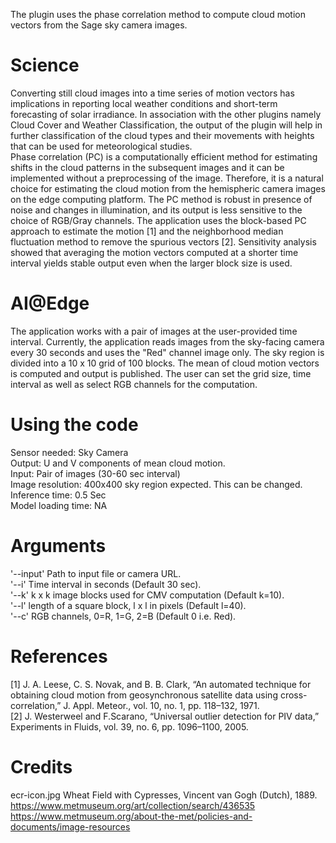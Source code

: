 The plugin uses the phase correlation method to compute cloud motion vectors from the Sage sky camera images.

# Science
Converting still cloud images into a time series of motion vectors has implications in reporting local weather conditions and short-term forecasting of solar irradiance. In association with the other plugins namely Cloud Cover and Weather Classification, the output of the plugin will help in further classification of the cloud types and their movements with heights that can be used for meteorological studies.  
Phase correlation (PC) is a computationally efficient method for estimating shifts in the cloud patterns in the subsequent images and it can be implemented without a preprocessing of the image. Therefore, it is a natural choice for estimating the cloud motion from the hemispheric camera images on the edge computing platform. The PC method is robust in presence of noise and changes in illumination, and its output is less sensitive to the choice of RGB/Gray channels. The application uses the block-based PC approach to estimate the motion [1] and the neighborhood median fluctuation method to remove the spurious vectors [2]. Sensitivity analysis showed that averaging the motion vectors computed at a shorter time interval yields stable output even when the larger block size is used. 

# AI@Edge
The application works with a pair of images at the user-provided time interval. Currently, the application reads images from the sky-facing camera every 30 seconds and uses the "Red" channel image only. The sky region is divided into a 10 x 10 grid of 100 blocks. The mean of cloud motion vectors is computed and output is published. The user can set the grid size, time interval as well as select RGB channels for the computation.

# Using the code
Sensor needed: Sky Camera  
Output: U and V components of mean cloud motion.  
Input: Pair of images (30-60 sec interval)  
Image resolution: 400x400 sky region expected. This can be changed.  
Inference time: 0.5 Sec  
Model loading time: NA  

# Arguments
   '--input'     Path to input file or camera URL.  
   '--i'             Time interval in seconds (Default 30 sec).  
   '--k'            k x k image blocks used for CMV computation (Default k=10).  
   '--l'             length of a square block,  l x l in pixels (Default l=40).  
   '--c'            RGB channels, 0=R, 1=G, 2=B (Default 0 i.e. Red).

# References
[1] J. A. Leese, C. S. Novak, and B. B. Clark, “An automated technique for obtaining cloud motion from geosynchronous satellite data using cross-correlation,” J. Appl. Meteor., vol. 10, no. 1, pp. 118–132, 1971.  
[2] J. Westerweel and F.Scarano, “Universal outlier detection for PIV data,” Experiments in Fluids, vol. 39, no. 6, pp. 1096–1100, 2005. 

# Credits
ecr-icon.jpg  Wheat Field with Cypresses, Vincent van Gogh (Dutch), 1889.  
https://www.metmuseum.org/art/collection/search/436535  
https://www.metmuseum.org/about-the-met/policies-and-documents/image-resources  

